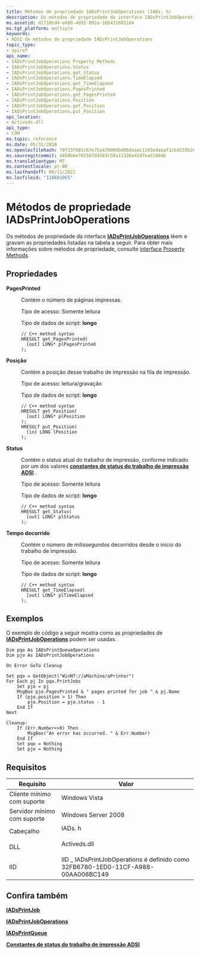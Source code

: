 ```yaml
---
title: Métodos de propriedade IADsPrintJobOperations (IADs. h)
description: Os métodos de propriedade da interface IADsPrintJobOperations lêem e gravam as propriedades listadas na tabela a seguir. Para obter mais informações sobre métodos de propriedade, consulte interface Property Methods.
ms.assetid: d1710bd4-e600-4d92-892a-16b4316851d4
ms.tgt_platform: multiple
keywords:
- ADSI de métodos de propriedade IADsPrintJobOperations
topic_type:
- apiref
api_name:
- IADsPrintJobOperations Property Methods
- IADsPrintJobOperations.Status
- IADsPrintJobOperations.get_Status
- IADsPrintJobOperations.TimeElapsed
- IADsPrintJobOperations.get_TimeElapsed
- IADsPrintJobOperations.PagesPrinted
- IADsPrintJobOperations.get_PagesPrinted
- IADsPrintJobOperations.Position
- IADsPrintJobOperations.get_Position
- IADsPrintJobOperations.put_Position
api_location:
- Activeds.dll
api_type:
- COM
ms.topic: reference
ms.date: 05/31/2018
ms.openlocfilehash: 70f337681cb7e75a478000bd06daaac1165edaaaf1cb4255b2890347fbcff7de
ms.sourcegitcommit: e858bbe701567d4583c50a11326e42d7ea51804b
ms.translationtype: MT
ms.contentlocale: pt-BR
ms.lasthandoff: 08/11/2021
ms.locfileid: "118691065"
---
```

# <a name="iadsprintjoboperations-property-methods"></a>Métodos de propriedade IADsPrintJobOperations

Os métodos de propriedade da interface [**IADsPrintJobOperations**](/windows/desktop/api/Iads/nn-iads-iadsprintjoboperations) lêem e gravam as propriedades listadas na tabela a seguir. Para obter mais informações sobre métodos de propriedade, consulte [interface Property Methods](interface-property-methods.md).

## <a name="properties"></a>Propriedades

<dl> <dt>

**PagesPrinted**
</dt> <dd> <dl>

Contém o número de páginas impressas.

<dt>

Tipo de acesso: Somente leitura
</dt> <dt>

Tipo de dados de script: **longo**
</dt> <dt>



``` syntax
// C++ method syntax
HRESULT get_PagesPrinted(
  [out] LONG* plPagesPrinted
);
```


</dt> </dl> </dd> <dt>

**Posição**
</dt> <dd> <dl>

Contém a posição desse trabalho de impressão na fila de impressão.

<dt>

Tipo de acesso: leitura/gravação
</dt> <dt>

Tipo de dados de script: **longo**
</dt> <dt>



``` syntax
// C++ method syntax
HRESULT get_Position(
  [out] LONG* plPosition
);
HRESULT put_Position(
  [in] LONG lPosition
);
```


</dt> </dl> </dd> <dt>

**Status**
</dt> <dd> <dl>

Contém o status atual do trabalho de impressão, conforme indicado por um dos valores [**constantes de status do trabalho de impressão ADSI**](adsi-print-job-status-constants.md) .

<dt>

Tipo de acesso: Somente leitura
</dt> <dt>

Tipo de dados de script: **longo**
</dt> <dt>



``` syntax
// C++ method syntax
HRESULT get_Status(
  [out] LONG* plStatus
);
```


</dt> </dl> </dd> <dt>

**Tempo decorrido**
</dt> <dd> <dl>

Contém o número de milissegundos decorridos desde o início do trabalho de impressão.

<dt>

Tipo de acesso: Somente leitura
</dt> <dt>

Tipo de dados de script: **longo**
</dt> <dt>



``` syntax
// C++ method syntax
HRESULT get_TimeElapsed(
  [out] LONG* plTimeElapsed
);
```


</dt> </dl> </dd> </dl>

 

## <a name="examples"></a>Exemplos

O exemplo de código a seguir mostra como as propriedades de [**IADsPrintJobOperations**](/windows/desktop/api/Iads/nn-iads-iadsprintjoboperations) podem ser usadas.


```VB
Dim pqo As IADsPrintQueueOperations
Dim pjo As IADsPrintJobOperations

On Error GoTo Cleanup

Set pqo = GetObject("WinNT://aMachine/aPrinter")
For Each pj In pqo.PrintJobs
    Set pjo = pj
    MsgBox pjo.PagesPrinted & " pages printed for job " & pj.Name
    If (pjo.position > 1) Then
        pjo.Position = pjo.status - 1
    End If
Next

Cleanup:
    If (Err.Number<>0) Then
        MsgBox("An error has occurred. " & Err.Number)
    End If
    Set pqo = Nothing
    Set pjo = Nothing
```



## <a name="requirements"></a>Requisitos



| Requisito | Valor |
|-------------------------------------|-------------------------------------------------------------------------------------------|
| Cliente mínimo com suporte<br/> | Windows Vista<br/>                                                                  |
| Servidor mínimo com suporte<br/> | Windows Server 2008<br/>                                                            |
| Cabeçalho<br/>                   | <dl> <dt>IADs. h</dt> </dl>         |
| DLL<br/>                      | <dl> <dt>Activeds.dll</dt> </dl>   |
| IID<br/>                      | IID \_ IADsPrintJobOperations é definido como 32FB6780-1ED0-11CF-A988-00AA006BC149<br/> |



## <a name="see-also"></a>Confira também

<dl> <dt>

[**IADsPrintJob**](/windows/desktop/api/Iads/nn-iads-iadsprintjob)
</dt> <dt>

[**IADsPrintJobOperations**](/windows/desktop/api/Iads/nn-iads-iadsprintjoboperations)
</dt> <dt>

[**IADsPrintQueue**](/windows/desktop/api/Iads/nn-iads-iadsprintqueue)
</dt> <dt>

[**Constantes de status do trabalho de impressão ADSI**](adsi-print-job-status-constants.md)
</dt> </dl>

 

 





